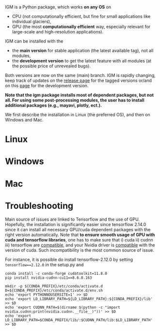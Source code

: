 IGM is a Python package, which works **on any OS** on 

 * CPU (not computationally efficient, but fine for small applications like individual glaciers),
 * GPU (the most **computationally efficient** way, especially relevant for large-scale and high-resolution applications). 

IGM can be installed with the 

 * the **main version** for stable application (the latest available tag), not all modules,
 * the **development version** to get the latest feature with all modules (at the possible price of unrevealed bugs). 

Both versions are now on the same (main) branch. IGM is rapidly changing, keep track of updates on the [release page](https://github.com/jouvetg/igm/releases) for the tagged versions or/and on this [page](https://github.com/jouvetg/igm/commits/develop) for the development version.

**Note that the igm package installs most of dependent packages, but not all. For using some post-processing modules, the user has to install additional packages (e.g., mayavi, plotly, ect.).**

We first describe the installation in Linux (the preferred OS), and then on Windows and Mac.

# Linux



#  Windows



# Mac


# Troubleshooting

Main source of issues are linked to Tensorflow and the use of GPU. Hopefully, the installation is significantly easier since tensorflow 2.14.0 since it can install all necessary GPU/cuda dependent packages with the right version automatically. Note that **to ensure smooth usage of GPU with cuda and tensorflow libraries**, one has to make sure that i) cuda ii) cudnn iii) tensorflow are [compatible](https://www.tensorflow.org/install/source#gpu), and your Nvidia driver is [compatible](https://docs.nvidia.com/deploy/cuda-compatibility/) with the version of cuda. Such incompatibility is the most common source of issue. 

For instance, it is possible do install tensorflow-2.12.0 by setting `tensorflow==2.12.0` in the setup.py and

	conda install -c conda-forge cudatoolkit=11.8.0
	pip install nvidia-cudnn-cu11==8.6.0.163

	mkdir -p ${CONDA_PREFIX}/etc/conda/activate.d
	D=${CONDA_PREFIX}/etc/conda/activate.d/env.sh
	echo 'export PYTHONNOUSERSITE=1' >> $D
	echo 'export LD_LIBRARY_PATH=${LD_LIBRARY_PATH}:${CONDA_PREFIX}/lib' >> $D
	echo 'export CUDNN_PATH=$(dirname $(python -c "import nvidia.cudnn;print(nvidia.cudnn.__file__)"))' >> $D
	echo 'export LD_LIBRARY_PATH=$CONDA_PREFIX/lib/:$CUDNN_PATH/lib:$LD_LIBRARY_PATH' >> $D


 